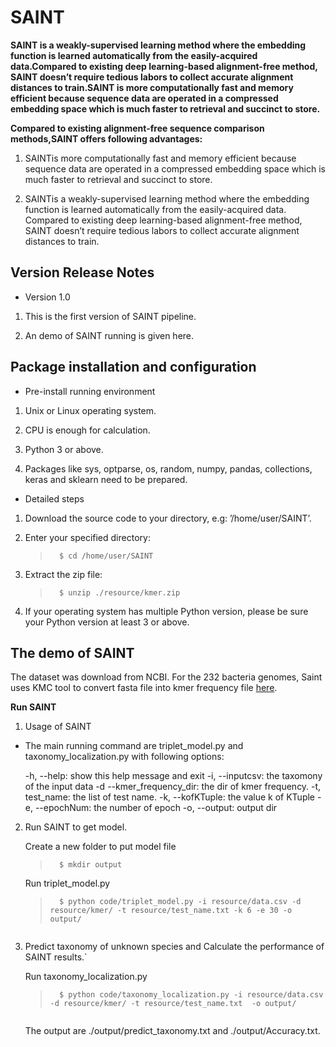 # SAINT

**SAINT is a weakly-supervised learning method where the embedding function is learned automatically from the easily-acquired data.Compared to existing deep learning-based alignment-free method, SAINT doesn’t require tedious labors to collect accurate alignment distances to train.SAINT is more computationally fast and memory efficient because
sequence data are operated in a compressed embedding space which is much faster to retrieval and succinct to store.**

**Compared to existing alignment-free sequence comparison methods,SAINT offers following advantages:**

 1. SAINTis more computationally fast and memory efficient because sequence data are operated in a compressed embedding space which is much faster to retrieval and succinct to store. 

 2. SAINTis a weakly-supervised learning method where the embedding function is learned automatically from the easily-acquired data. Compared to existing deep learning-based alignment-free method, SAINT doesn’t require tedious labors to collect accurate alignment distances to train. 

## Version Release Notes

- Version 1.0

 1. This is the first version of SAINT pipeline. 

 2. An demo of SAINT running is given here. 

## Package installation and configuration

- Pre-install running environment

 1. Unix or Linux operating system.
 
 2. CPU is enough for calculation.

 3. Python 3 or above.
 
 4. Packages like sys, optparse, os, random, numpy, pandas, collections, keras and sklearn need to be prepared.

- Detailed steps

 1. Download the source code to your directory, e.g: ’/home/user/SAINT’.

 2. Enter your specified directory: 

    >```   
    >   $ cd /home/user/SAINT 
    >```  

 3. Extract the zip file: 

    >```   
    >   $ unzip ./resource/kmer.zip
    >```  

 4. If your operating system has multiple Python version, please be sure your Python version at least 3 or above.

## The demo of SAINT

The dataset was download from NCBI. For the 232 bacteria genomes, Saint uses KMC tool to convert fasta file into kmer frequency file [here](https://github.com/Ying-Lab/SAINT/tree/main/resource/kmer.zip).

**Run SAINT**

1. Usage of SAINT

- The main running command are triplet_model.py and taxonomy_localization.py with following options:

     -h, --help: show this help message and exit
     -i, --inputcsv: the taxomony of the input data
     -d --kmer_frequency_dir: the dir of kmer frequency.
     -t, test_name: the list of test name.
     -k, --kofKTuple: the value k of KTuple
     -e, --epochNum: the number of epoch
     -o, --output: output dir

2. Run SAINT to get model.

    Create a new folder to put model file

    >```   
    >   $ mkdir output
    >```  

    Run triplet_model.py
    >```  
    >   $ python code/triplet_model.py -i resource/data.csv -d resource/kmer/ -t resource/test_name.txt -k 6 -e 30 -o output/

    >```  
 

3. Predict taxonomy of unknown species and Calculate the performance of SAINT results.`  

    Run taxonomy_localization.py
    
    >```   
    >   $ python code/taxonomy_localization.py -i resource/data.csv -d resource/kmer/ -t resource/test_name.txt  -o output/

    >``` 

    The output are ./output/predict_taxonomy.txt and ./output/Accuracy.txt.

